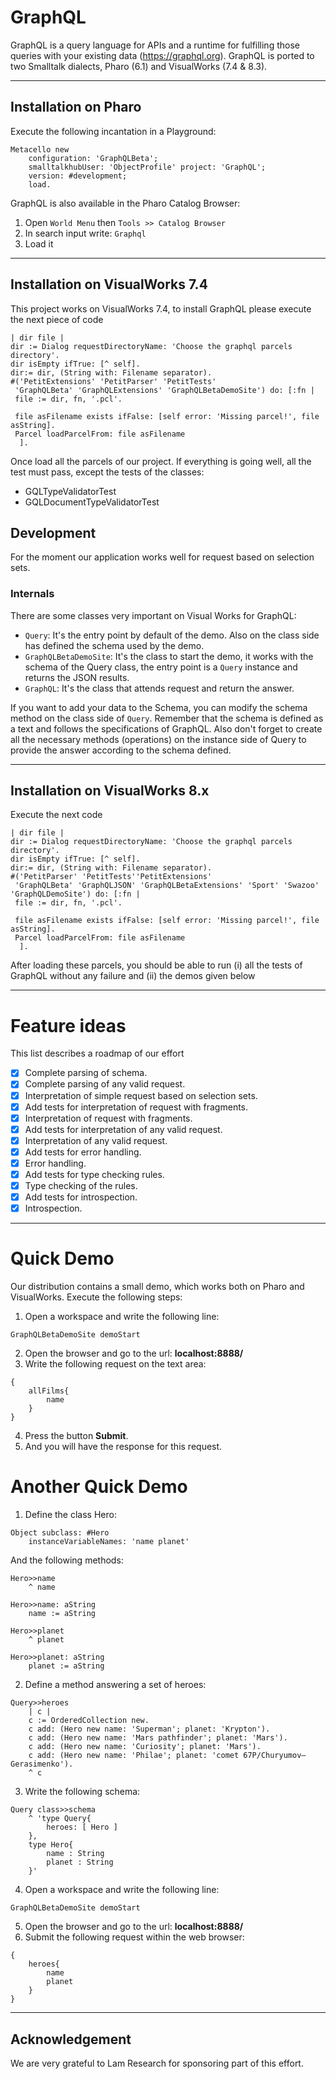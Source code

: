 # GraphQL
GraphQL is a query language for APIs and a runtime for fulfilling those queries with your existing data (https://graphql.org). 
GraphQL is ported to two Smalltalk dialects, Pharo (6.1) and VisualWorks (7.4 & 8.3). 

___
## Installation on Pharo
Execute the following incantation in a Playground:
```Smalltalk
Metacello new
    configuration: 'GraphQLBeta';
    smalltalkhubUser: 'ObjectProfile' project: 'GraphQL';
    version: #development; 
    load.
``` 
GraphQL is also available in the Pharo Catalog Browser:
1. Open `World Menu` then `Tools >> Catalog Browser`
2. In search input write: `Graphql`
3. Load it 

___
## Installation on VisualWorks 7.4
This project works on VisualWorks 7.4, to install GraphQL please execute the next piece of code

```Smalltalk
| dir file |
dir := Dialog requestDirectoryName: 'Choose the graphql parcels directory'.
dir isEmpty ifTrue: [^ self].
dir:= dir, (String with: Filename separator).
#('PetitExtensions' 'PetitParser' 'PetitTests'
 'GraphQLBeta' 'GraphQLExtensions' 'GraphQLBetaDemoSite') do: [:fn | 
 file := dir, fn, '.pcl'.

 file asFilename exists ifFalse: [self error: 'Missing parcel!', file asString].
 Parcel loadParcelFrom: file asFilename
  ].
```
Once load all the parcels of our project. If everything is going well, all the test must pass, except the tests of the classes:

* GQLTypeValidatorTest
* GQLDocumentTypeValidatorTest
## Development
For the moment our application works well for request based on selection sets.

### Internals 
There are some classes very important on Visual Works for GraphQL:
- `Query`: It's the entry point by default of the demo. Also on the class side has defined the schema used by the demo.
- `GraphQLBetaDemoSite`: It's the class to start the demo, it works with the schema of the Query class, the entry point is a `Query` instance and returns the JSON results.
- `GraphQL`: It's the class that attends request and return the answer.

If you want to add your data to the Schema, you can modify the schema method on the class side of `Query`. Remember that the schema is defined as a text and follows the specifications of GraphQL.
Also don't forget to create all the necessary methods (operations) on the instance side of Query to provide the answer according to the schema defined.

___
## Installation on VisualWorks 8.x
Execute the next code

```Smalltalk
| dir file |
dir := Dialog requestDirectoryName: 'Choose the graphql parcels directory'.
dir isEmpty ifTrue: [^ self].
dir:= dir, (String with: Filename separator).
#('PetitParser' 'PetitTests''PetitExtensions'
 'GraphQLBeta' 'GraphQLJSON' 'GraphQLBetaExtensions' 'Sport' 'Swazoo' 'GraphQLDemoSite') do: [:fn | 
 file := dir, fn, '.pcl'.

 file asFilename exists ifFalse: [self error: 'Missing parcel!', file asString].
 Parcel loadParcelFrom: file asFilename
  ].
```

After loading these parcels, you should be able to run (i) all the tests of GraphQL without any failure and (ii) the demos given below

___
# Feature ideas

This list describes a roadmap of our effort
* [x] Complete parsing of schema.
* [x] Complete parsing of any valid request.
* [x] Interpretation of simple request based on selection sets.
* [x] Add tests for interpretation of request with fragments.
* [x] Interpretation of request with fragments.
* [x] Add tests for interpretation of any valid request.
* [x] Interpretation of any valid request.
* [x] Add tests for error handling.
* [x] Error handling.
* [x] Add tests for type checking rules.
* [x] Type checking of the rules.
* [x] Add tests for introspection.
* [x] Introspection.
___

# Quick Demo
Our distribution contains a small demo, which works both on Pharo and VisualWorks. Execute the following steps:
1. Open a workspace and write the following line:
```
GraphQLBetaDemoSite demoStart
```
2. Open the browser and go to the url:
	**localhost:8888/**
3. Write the following request on the text area:
```
{
	allFilms{
		name	
	}
}
```
4. Press the button **Submit**.
5. And you will have the response for this request.

# Another Quick Demo

1. Define the class Hero:
```
Object subclass: #Hero
	instanceVariableNames: 'name planet'
```
And the following methods:
```
Hero>>name
	^ name

Hero>>name: aString
	name := aString
	
Hero>>planet
	^ planet
	
Hero>>planet: aString
	planet := aString
```

2. Define a method answering a set of heroes:
```
Query>>heroes
    | c |
    c := OrderedCollection new.
    c add: (Hero new name: 'Superman'; planet: 'Krypton').
    c add: (Hero new name: 'Mars pathfinder'; planet: 'Mars').
    c add: (Hero new name: 'Curiosity'; planet: 'Mars').
    c add: (Hero new name: 'Philae'; planet: 'comet 67P/Churyumov–Gerasimenko').
    ^ c
```
3. Write the following schema:
```
Query class>>schema
	^ 'type Query{
		heroes: [ Hero ]
	},
	type Hero{
		name : String
		planet : String
	}'
```
4. Open a workspace and write the following line:
```
GraphQLBetaDemoSite demoStart
```
5. Open the browser and go to the url:
	**localhost:8888/**
6. Submit the following request within the web browser:
```
{
	heroes{
		name
		planet	
	}
}
```

___
## Acknowledgement
We are very grateful to Lam Research for sponsoring part of this effort. 
